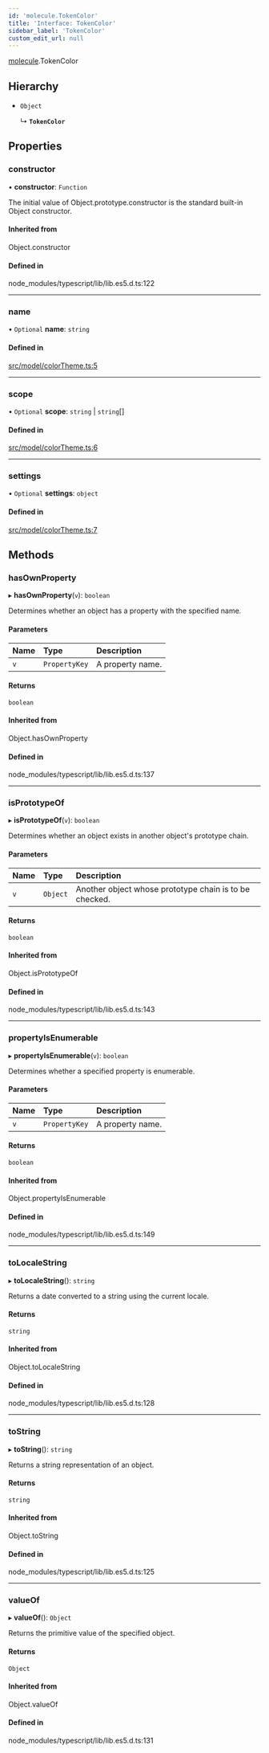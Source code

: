```yaml
---
id: 'molecule.TokenColor'
title: 'Interface: TokenColor'
sidebar_label: 'TokenColor'
custom_edit_url: null
---
```


[molecule](../namespaces/molecule).TokenColor

## Hierarchy

-   `Object`

    ↳ **`TokenColor`**

## Properties

### constructor

• **constructor**: `Function`

The initial value of Object.prototype.constructor is the standard built-in Object constructor.

#### Inherited from

Object.constructor

#### Defined in

node_modules/typescript/lib/lib.es5.d.ts:122

---

### name

• `Optional` **name**: `string`

#### Defined in

[src/model/colorTheme.ts:5](https://github.com/DTStack/molecule/blob/22a59c7/src/model/colorTheme.ts#L5)

---

### scope

• `Optional` **scope**: `string` \| `string`[]

#### Defined in

[src/model/colorTheme.ts:6](https://github.com/DTStack/molecule/blob/22a59c7/src/model/colorTheme.ts#L6)

---

### settings

• `Optional` **settings**: `object`

#### Defined in

[src/model/colorTheme.ts:7](https://github.com/DTStack/molecule/blob/22a59c7/src/model/colorTheme.ts#L7)

## Methods

### hasOwnProperty

▸ **hasOwnProperty**(`v`): `boolean`

Determines whether an object has a property with the specified name.

#### Parameters

| Name | Type          | Description      |
| :--- | :------------ | :--------------- |
| `v`  | `PropertyKey` | A property name. |

#### Returns

`boolean`

#### Inherited from

Object.hasOwnProperty

#### Defined in

node_modules/typescript/lib/lib.es5.d.ts:137

---

### isPrototypeOf

▸ **isPrototypeOf**(`v`): `boolean`

Determines whether an object exists in another object's prototype chain.

#### Parameters

| Name | Type     | Description                                            |
| :--- | :------- | :----------------------------------------------------- |
| `v`  | `Object` | Another object whose prototype chain is to be checked. |

#### Returns

`boolean`

#### Inherited from

Object.isPrototypeOf

#### Defined in

node_modules/typescript/lib/lib.es5.d.ts:143

---

### propertyIsEnumerable

▸ **propertyIsEnumerable**(`v`): `boolean`

Determines whether a specified property is enumerable.

#### Parameters

| Name | Type          | Description      |
| :--- | :------------ | :--------------- |
| `v`  | `PropertyKey` | A property name. |

#### Returns

`boolean`

#### Inherited from

Object.propertyIsEnumerable

#### Defined in

node_modules/typescript/lib/lib.es5.d.ts:149

---

### toLocaleString

▸ **toLocaleString**(): `string`

Returns a date converted to a string using the current locale.

#### Returns

`string`

#### Inherited from

Object.toLocaleString

#### Defined in

node_modules/typescript/lib/lib.es5.d.ts:128

---

### toString

▸ **toString**(): `string`

Returns a string representation of an object.

#### Returns

`string`

#### Inherited from

Object.toString

#### Defined in

node_modules/typescript/lib/lib.es5.d.ts:125

---

### valueOf

▸ **valueOf**(): `Object`

Returns the primitive value of the specified object.

#### Returns

`Object`

#### Inherited from

Object.valueOf

#### Defined in

node_modules/typescript/lib/lib.es5.d.ts:131
